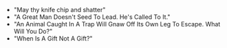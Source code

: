 - "May thy knife chip and shatter"
- "A Great Man Doesn't Seed To Lead. He's Called To It."
- "An Animal Caught In A Trap Will Gnaw Off Its Own Leg To Escape. What Will You Do?"
- "When Is A Gift Not A Gift?"